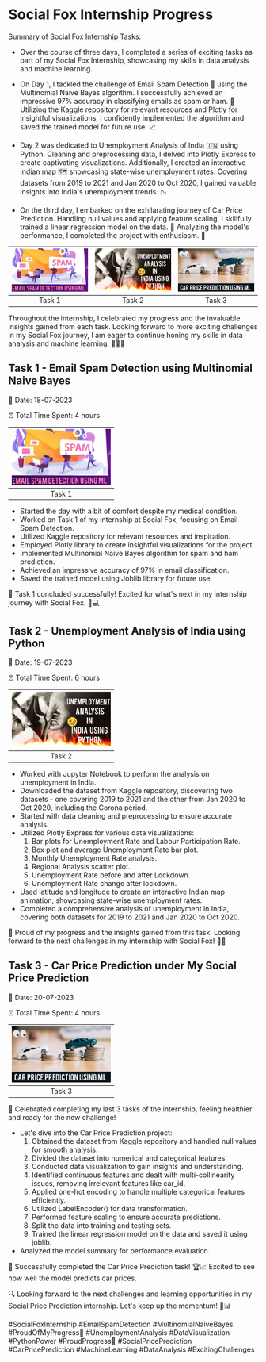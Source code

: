 # Social Fox Internship Progress

Summary of Social Fox Internship Tasks:

- Over the course of three days, I completed a series of exciting tasks as part of my Social Fox Internship, showcasing my skills in data analysis and machine learning.

- On Day 1, I tackled the challenge of Email Spam Detection 📧 using the Multinomial Naive Bayes algorithm. I successfully achieved an impressive 97% accuracy in classifying emails as spam or ham. 🎯 Utilizing the Kaggle repository for relevant resources and Plotly for insightful visualizations, I confidently implemented the algorithm and saved the trained model for future use. 📈

- Day 2 was dedicated to Unemployment Analysis of India 🇮🇳 using Python. Cleaning and preprocessing data, I delved into Plotly Express to create captivating visualizations. Additionally, I created an interactive Indian map 🗺️ showcasing state-wise unemployment rates. Covering datasets from 2019 to 2021 and Jan 2020 to Oct 2020, I gained valuable insights into India's unemployment trends. 📉

- On the third day, I embarked on the exhilarating journey of Car Price Prediction. Handling null values and applying feature scaling, I skillfully trained a linear regression model on the data. 🚗 Analyzing the model's performance, I completed the project with enthusiasm. 🏁

| [<img src="Task1-Email-Spam-Detection/Email-Spam-Detection/Thumbnail.jpg" width="200" alt="Task1">](https://www.youtube.com/watch?v=ruOe68s2fGU) | [<img src="Task2-Unemployement-Analysis-of-India/Unemployed-People-of-India/Thumbnail.jpg" width="200" alt="Task2">](https://youtu.be/EgTTAkQmHcM) | [<img src="Task3-Car-Price-Prediction-using-Machine-Learning/Car-Price-Prediction-Using-Machine-Learning/Thumbnail.jpg" width="200" alt="Task3">]()  |
| :---: | :---: | :---: |
| Task 1 | Task 2 | Task 3|

Throughout the internship, I celebrated my progress and the invaluable insights gained from each task. Looking forward to more exciting challenges in my Social Fox journey, I am eager to continue honing my skills in data analysis and machine learning. 🎉💼💪



## Task 1 - Email Spam Detection using Multinomial Naive Bayes

📅 Date: 18-07-2023

⏰ Total Time Spent: 4 hours

| [<img src="Task1-Email-Spam-Detection/Email-Spam-Detection/Thumbnail.jpg" width="200" alt="Task1">](https://www.youtube.com/watch?v=ruOe68s2fGU) |
| :---: |
| Task 1 | 


- Started the day with a bit of comfort despite my medical condition.
- Worked on Task 1 of my internship at Social Fox, focusing on Email Spam Detection.
- Utilized Kaggle repository for relevant resources and inspiration.
- Employed Plotly library to create insightful visualizations for the project.
- Implemented Multinomial Naive Bayes algorithm for spam and ham prediction.
- Achieved an impressive accuracy of 97% in email classification.
- Saved the trained model using Joblib library for future use.

🎉 Task 1 concluded successfully! Excited for what's next in my internship journey with Social Fox. 🚀💻

## Task 2 - Unemployment Analysis of India using Python

📅 Date: 19-07-2023

⏰ Total Time Spent: 6 hours

| [<img src="Task2-Unemployement-Analysis-of-India/Unemployed-People-of-India/Thumbnail.jpg" width="200" alt="Task2">](https://youtu.be/EgTTAkQmHcM) |
| :---: |
| Task 2 |

- Worked with Jupyter Notebook to perform the analysis on unemployment in India.
- Downloaded the dataset from Kaggle repository, discovering two datasets - one covering 2019 to 2021 and the other from Jan 2020 to Oct 2020, including the Corona period.
- Started with data cleaning and preprocessing to ensure accurate analysis.
- Utilized Plotly Express for various data visualizations:
  1. Bar plots for Unemployment Rate and Labour Participation Rate.
  2. Box plot and average Unemployment Rate bar plot.
  3. Monthly Unemployment Rate analysis.
  4. Regional Analysis scatter plot.
  5. Unemployment Rate before and after Lockdown.
  6. Unemployment Rate change after lockdown.
- Used latitude and longitude to create an interactive Indian map animation, showcasing state-wise unemployment rates.
- Completed a comprehensive analysis of unemployment in India, covering both datasets for 2019 to 2021 and Jan 2020 to Oct 2020.

🎉 Proud of my progress and the insights gained from this task. Looking forward to the next challenges in my internship with Social Fox! 💪💼

## Task 3 - Car Price Prediction under My Social Price Prediction

📅 Date: 20-07-2023

⏰ Total Time Spent: 4 hours

 | [<img src="Task3-Car-Price-Prediction-using-Machine-Learning/Car-Price-Prediction-Using-Machine-Learning/Thumbnail.jpg" width="200" alt="Task3">]()  |
 | :---: |
| Task 3 |

🎉 Celebrated completing my last 3 tasks of the internship, feeling healthier and ready for the new challenge!

- Let's dive into the Car Price Prediction project:
  1. Obtained the dataset from Kaggle repository and handled null values for smooth analysis.
  2. Divided the dataset into numerical and categorical features.
  3. Conducted data visualization to gain insights and understanding.
  4. Identified continuous features and dealt with multi-collinearity issues, removing irrelevant features like car_id.
  5. Applied one-hot encoding to handle multiple categorical features efficiently.
  6. Utilized LabelEncoder() for data transformation.
  7. Performed feature scaling to ensure accurate predictions.
  8. Split the data into training and testing sets.
  9. Trained the linear regression model on the data and saved it using joblib.
- Analyzed the model summary for performance evaluation.

🏁 Successfully completed the Car Price Prediction task! 🏆📈 Excited to see how well the model predicts car prices.

🔍 Looking forward to the next challenges and learning opportunities in my Social Price Prediction internship. Let's keep up the momentum! 💪📊

#SocialFoxInternship #EmailSpamDetection #MultinomialNaiveBayes #ProudOfMyProgress🦊 #UnemploymentAnalysis #DataVisualization #PythonPower #ProudProgress🚗 #SocialPricePrediction #CarPricePrediction #MachineLearning #DataAnalysis #ExcitingChallenges
